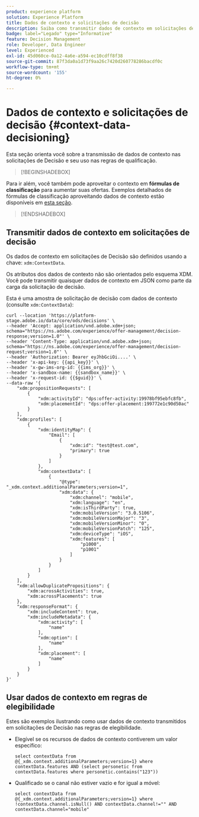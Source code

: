 ```yaml
---
product: experience platform
solution: Experience Platform
title: Dados de contexto e solicitações de decisão
description: Saiba como transmitir dados de contexto em solicitações de decisão.
badge: label="Legado" type="Informative"
feature: Decision Management
role: Developer, Data Engineer
level: Experienced
exl-id: 45d060ce-0a12-4a6e-a594-ec10cdff8f38
source-git-commit: 87f3da0a1d73f9aa26c7420d260778286bacdf0c
workflow-type: tm+mt
source-wordcount: '155'
ht-degree: 0%

---
```


# Dados de contexto e solicitações de decisão {#context-data-decisioning}

Esta seção orienta você sobre a transmissão de dados de contexto nas solicitações de Decisão e seu uso nas regras de qualificação.

>[!BEGINSHADEBOX]

Para ir além, você também pode aproveitar o contexto em **fórmulas de classificação** para aumentar suas ofertas. Exemplos detalhados de fórmulas de classificação aproveitando dados de contexto estão disponíveis em [esta seção](../offers/ranking/create-ranking-formulas.md#context-data).

>[!ENDSHADEBOX]

## Transmitir dados de contexto em solicitações de decisão

Os dados de contexto em solicitações de Decisão são definidos usando a chave: `xdm:ContextData`.

Os atributos dos dados de contexto não são orientados pelo esquema XDM. Você pode transmitir quaisquer dados de contexto em JSON como parte da carga da solicitação de decisão.

Esta é uma amostra de solicitação de decisão com dados de contexto (consulte `xdm:ContextData`):

```
curl --location 'https://platform-stage.adobe.io/data/core/ods/decisions' \
--header 'Accept: application/vnd.adobe.xdm+json; schema="https://ns.adobe.com/experience/offer-management/decision-response;version=1.0"' \
--header 'Content-Type: application/vnd.adobe.xdm+json; schema="https://ns.adobe.com/experience/offer-management/decision-request;version=1.0"' \
--header 'Authorization: Bearer eyJhbGciOi....' \
--header 'x-api-key: {{api_key}}' \
--header 'x-gw-ims-org-id: {{ims_org}}' \
--header 'x-sandbox-name: {{sandbox_name}}' \
--header 'x-request-id: {{$guid}}' \
--data-raw '{
    "xdm:propositionRequests": [
        {
            "xdm:activityId": "dps:offer-activity:19978bf95ebfc8fb",
            "xdm:placementId": "dps:offer-placement:199772e1c90d50ac"
        }
    ],
    "xdm:profiles": [
        {
            "xdm:identityMap": {
                "Email": [
                    {
                        "xdm:id": "test@test.com",
                        "primary": true
                    }
                ]
            },
            "xdm:contextData": [
                {
                    "@type": "_xdm.context.additionalParameters;version=1",
                    "xdm:data": {
                        "xdm:channel": "mobile",
                        "xdm:language": "en",
                        "xdm:isThirdParty": true,
                        "xdm:mobileVersion": "3.0.5106",
                        "xdm:mobileVersionMajor": "3",
                        "xdm:mobileVersionMinor": "0",
                        "xdm:mobileVersionPatch": "125",
                        "xdm:deviceType": "iOS",
                        "xdm:features": [
                            "p1000",
                            "p1001"
                        ]
                    }
                }
            ]
        }
    ],
    "xdm:allowDuplicatePropositions": {
        "xdm:acrossActivities": true,
        "xdm:acrossPlacements": true
    },
    "xdm:responseFormat": {
        "xdm:includeContent": true,
        "xdm:includeMetadata": {
            "xdm:activity": [
                "name"
            ],
            "xdm:option": [
                "name"
            ],
            "xdm:placement": [
                "name"
            ]
        }
    }
}'
```

## Usar dados de contexto em regras de elegibilidade

Estes são exemplos ilustrando como usar dados de contexto transmitidos em solicitações de Decisão nas regras de elegibilidade.

* Elegível se os recursos de dados de contexto contiverem um valor específico:

  ```
  select contextData from @{_xdm.context.additionalParameters;version=1} where contextData.features AND (select personetic from contextData.features where personetic.contains("123"))
  ```

* Qualificado se o canal não estiver vazio e for igual a móvel:

  ```
  select contextData from @{_xdm.context.additionalParameters;version=1} where !contextData.channel.isNull() AND contextData.channel!="" AND contextData.channel="mobile"
  ```
